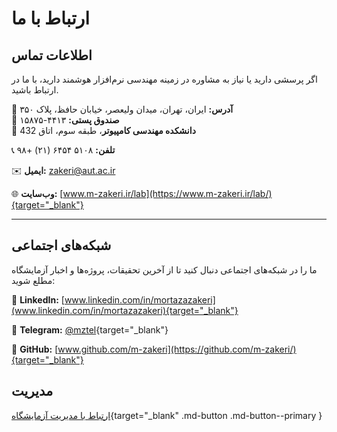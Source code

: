 # ارتباط با ما


## اطلاعات تماس
اگر پرسشی دارید یا نیاز به مشاوره در زمینه مهندسی نرم‌افزار هوشمند دارید، با ما در ارتباط باشید.


📍 **آدرس:**
ایران، تهران، میدان ولیعصر، خیابان حافظ، پلاک ۳۵۰  
📮 **صندوق پستی:** ۴۴۱۳-۱۵۸۷۵  
🏢 **دانشکده مهندسی کامپیوتر**، طبقه سوم، اتاق 432   


📞 **تلفن:**
۵۱۰۸ ۶۴۵۴ (۲۱) +۹۸


✉️ **ایمیل:**
zakeri@aut.ac.ir 


🌐 **وب‌سایت:**
[www.m-zakeri.ir/lab](https://www.m-zakeri.ir/lab/){target="_blank"}


---

## شبکه‌های اجتماعی

ما را در شبکه‌های اجتماعی دنبال کنید تا از آخرین تحقیقات، پروژه‌ها و اخبار آزمایشگاه مطلع شوید:  

🔹 **LinkedIn:** 
[www.linkedin.com/in/mortazazakeri](www.linkedin.com/in/mortazazakeri){target="_blank"}

🔹 **Telegram:** [@mztel](https://t.me/mztel){target="_blank"}

🔹 **GitHub:** [www.github.com/m-zakeri](https://github.com/m-zakeri/){target="_blank"}  



## مدیریت


[ارتباط با مدیریت آزمایشگاه]( https://www.m-zakeri.ir/pages/contact-me.html){target="_blank" .md-button .md-button--primary }

